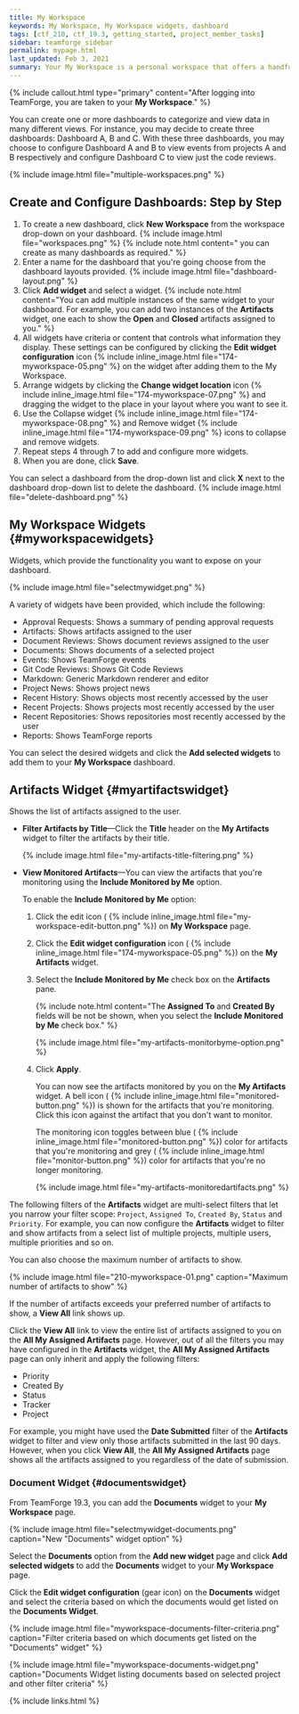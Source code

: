 ```yaml
---
title: My Workspace
keywords: My Workspace, My Workspace widgets, dashboard
tags: [ctf_210, ctf_19.3, getting_started, project_member_tasks]
sidebar: teamforge_sidebar
permalink: mypage.html
last_updated: Feb 3, 2021
summary: Your My Workspace is a personal workspace that offers a handful of configurable widgets such as My Recent Projects, My Recent Repositories, Git Code Reviews, Project News and so on. You can use these widgets to view recent projects, recent repositories, recent commits, items assigned to you (TeamForge artifacts and document reviews), Git code reviews, project news, reports and more.
---
```


{% include callout.html type="primary" content="After logging into TeamForge, you are taken to your **My Workspace**." %}

You can create one or more dashboards to categorize and view data in many different views. For instance, you may decide to create three dashboards: Dashboard A, B and C. With these three dashboards, you may choose to configure Dashboard A and B to view events from projects A and B respectively and configure Dashboard C to view just the code reviews.


{% include image.html file="multiple-workspaces.png" %}

## Create and Configure Dashboards: Step by Step

1. To create a new dashboard, click **New Workspace** from the workspace drop-down on your dashboard.
   {% include image.html file="workspaces.png" %}
   {% include note.html content=" you can create as many dashboards as required." %} 
2. Enter a name for the dashboard that you're going choose from the dashboard layouts provided.
   {% include image.html file="dashboard-layout.png" %}
3. Click **Add widget** and select a widget.
   {% include note.html content="You can add multiple instances of the same widget to your dashboard. For example, you can add two instances of the **Artifacts** widget, one each to show the **Open** and **Closed** artifacts assigned to you." %} 
4. All widgets have criteria or content that controls what information they display. These settings can be configured by clicking the **Edit widget configuration** icon {% include inline_image.html file="174-myworkspace-05.png" %} on the widget after adding them to the My Workspace.
5. Arrange widgets by clicking the **Change widget location** icon {% include inline_image.html file="174-myworkspace-07.png" %} and dragging the widget to the place in your layout where you want to see it.
6. Use the Collapse widget {% include inline_image.html file="174-myworkspace-08.png" %} and Remove widget {% include inline_image.html file="174-myworkspace-09.png" %} icons to collapse and remove widgets.
7. Repeat steps 4 through 7 to add and configure more widgets.
8. When you are done, click **Save**. 

You can select a dashboard from the drop-down list and click **X** next to the dashboard drop-down list to delete the dashboard.
{% include image.html file="delete-dashboard.png" %}

## My Workspace Widgets {#myworkspacewidgets}

Widgets, which provide the functionality you want to expose on your dashboard.

{% include image.html file="selectmywidget.png" %}

A variety of widgets have been provided, which include the following:
* Approval Requests: Shows a summary of pending approval requests
* Artifacts: Shows artifacts assigned to the user
* Document Reviews: Shows document reviews assigned to the user
* Documents: Shows documents of a selected project
* Events: Shows TeamForge events
* Git Code Reviews: Shows Git Code Reviews
* Markdown: Generic Markdown renderer and editor
* Project News: Shows project news
* Recent History: Shows objects most recently accessed by the user
* Recent Projects: Shows projects most recently accessed by the user
* Recent Repositories: Shows repositories most recently accessed by the user
* Reports: Shows TeamForge reports

You can select the desired widgets and click the **Add selected widgets** to add them to your **My Workspace** dashboard.

## Artifacts Widget {#myartifactswidget}

Shows the list of artifacts assigned to the user.

<!-- The following enhancements are added for the **My Artifacts** widget in TeamForge 18.3. -->

* **Filter Artifacts by Title**&mdash;Click the **Title** header on the **My Artifacts** widget to filter the artifacts by their title.

  {% include image.html file="my-artifacts-title-filtering.png" %}

* **View Monitored Artifacts**&mdash;You can view the artifacts that you're monitoring using the **Include Monitored by Me** option. 

  To enable the **Include Monitored by Me** option:

  1. Click the edit icon ( {% include inline_image.html file="my-workspace-edit-button.png" %}) on **My Workspace** page.

  2. Click the **Edit widget configuration** icon ( {% include inline_image.html file="174-myworkspace-05.png" %}) on the **My Artifacts** widget.

  3. Select the **Include Monitored by Me** check box on the **Artifacts** pane.

     {% include note.html content="The **Assigned To** and **Created By** fields will be not be shown, when you select the **Include Monitored by Me** check box." %}

     {% include image.html file="my-artifacts-monitorbyme-option.png" %}

  4. Click **Apply**. 

     You can now see the artifacts monitored by you on the **My Artifacts** widget. A bell icon ( {% include inline_image.html file="monitored-button.png" %}) is shown for the artifacts that you're monitoring. Click this icon against the artifact that you don't want to monitor.

     The monitoring icon toggles between blue ( {% include inline_image.html file="monitored-button.png" %}) color for artifacts that you're monitoring and grey ( {% include inline_image.html file="monitor-button.png" %}) color for artifacts that you're no longer monitoring.

     {% include image.html file="my-artifacts-monitoredartifacts.png" %}

The following filters of the **Artifacts** widget are multi-select filters that let you narrow your filter scope: `Project`, `Assigned To`, `Created By`, `Status` and `Priority`. For example, you can now configure the **Artifacts** widget to filter and show artifacts from a select list of multiple projects, multiple users, multiple priorities and so on.

You can also choose the maximum number of artifacts to show.

{% include image.html file="210-myworkspace-01.png" caption="Maximum number of artifacts to show" %}

If the number of artifacts exceeds your preferred number of artifacts to show, a **View All** link shows up.

<!-- [artf417676] Artifacts widget in My workspace--behavioral changes in 21.0 --> 
Click the **View All** link to view the entire list of artifacts assigned to you on the **All My Assigned Artifacts** page. However, out of all the filters you may have configured in the **Artifacts** widget, the **All My Assigned Artifacts** page can only inherit and apply the following filters:

* Priority
* Created By
* Status
* Tracker
* Project

For example, you might have used the **Date Submitted** filter of the **Artifacts** widget to filter and view only those artifacts submitted in the last 90 days. However, when you click **View All**, the **All My Assigned Artifacts** page shows all the artifacts assigned to you regardless of the date of submission.

<!--artf277203 -- TeamForge 19.3 -->
### Document Widget {#documentswidget}

From TeamForge 19.3, you can add the **Documents** widget to your **My Workspace** page. 

{% include image.html file="selectmywidget-documents.png" caption="New \"Documents\" widget option" %}

Select the **Documents** option from the **Add new widget** page and click **Add selected widgets** to add the **Documents** widget to your **My Workspace** page.

Click the **Edit widget configuration** (gear icon) on the **Documents** widget and select the criteria based on which the documents would get listed on the **Documents Widget**.

{% include image.html file="myworkspace-documents-filter-criteria.png" caption="Filter criteria based on which documents get listed on the \"Documents\" widget" %}

{% include image.html file="myworkspace-documents-widget.png" caption="Documents Widget listing documents based on selected project and other filter criteria" %}
<!--artf277203 -- TeamForge 19.3 -->

{% include links.html %}